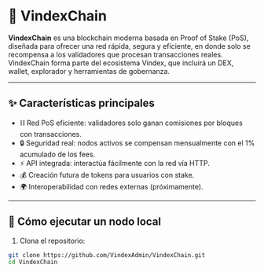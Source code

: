 # 🔗 VindexChain

**VindexChain** es una blockchain moderna basada en Proof of Stake (PoS), diseñada para ofrecer una red rápida, segura y eficiente, en donde solo se recompensa a los validadores que procesan transacciones reales. VindexChain forma parte del ecosistema Vindex, que incluirá un DEX, wallet, explorador y herramientas de gobernanza.

---

## ✨ Características principales

- ⛓️ Red PoS eficiente: validadores solo ganan comisiones por bloques con transacciones.
- 🔒 Seguridad real: nodos activos se compensan mensualmente con el 1% acumulado de los fees.
- ⚡ API integrada: interactúa fácilmente con la red vía HTTP.
- 💰 Creación futura de tokens para usuarios con stake.
- 🌍 Interoperabilidad con redes externas (próximamente).

---

## 🚀 Cómo ejecutar un nodo local

1. Clona el repositorio:

```bash
git clone https://github.com/VindexAdmin/VindexChain.git
cd VindexChain
